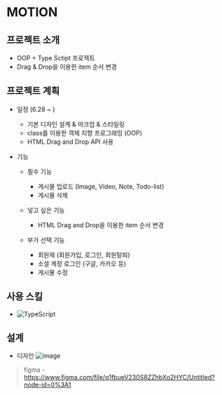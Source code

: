 # MOTION

## 프로젝트 소개

- OOP + Type Sctipt 프로젝트
- Drag & Drop을 이용한 item 순서 변경

## 프로젝트 계획

- 일정 (6.28 ~ )

  - 기본 디자인 설계 & 마크업 & 스타일링
  - class를 이용한 객체 지향 프로그래밍 (OOP)
  - HTML Drag and Drop API 사용

- 기능

  - 필수 기능

    - 게시물 업로드 (Image, Video, Note, Todo-list)
    - 게시물 삭제

  - 넣고 싶은 기능

    - HTML Drag and Drop을 이용한 item 순서 변경

  - 부가 선택 기능

    - 회원제 (회원가입, 로그인, 회원탈퇴)
    - 소셜 계정 로그인 (구글, 카카오 등)
    - 게시물 수정

## 사용 스킬

- ![TypeScript](https://img.shields.io/badge/typescript-%23007ACC.svg?style=for-the-badge&logo=typescript&logoColor=white)

## 설계

- 디자인
  ![image](https://user-images.githubusercontent.com/96227239/176070544-d40e001f-85c2-42bb-9ec5-fcd359589aa4.png)

> figma - https://www.figma.com/file/q1fbueV230S8ZZhbXo2HYC/Untitled?node-id=0%3A1
